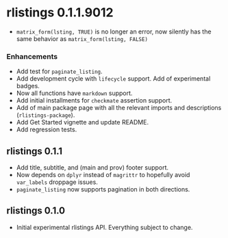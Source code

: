 # rlistings 0.1.1.9012
 * `matrix_form(lsting, TRUE)` is no longer an error, now silently has the same behavior as 
   `matrix_form(lsting, FALSE)`

### Enhancements
 * Add test for `paginate_listing`.
 * Add development cycle with `lifecycle` support. Add of experimental badges.
 * Now all functions have `markdown` support.
 * Add initial installments for `checkmate` assertion support.
 * Add of main package page with all the relevant imports and descriptions (`rlistings-package`).
 * Add Get Started vignette and update README.
 * Add regression tests.

## rlistings 0.1.1
 * Add title, subtitle, and (main and prov) footer support.
 * Now depends on `dplyr` instead of `magrittr` to hopefully avoid `var_labels` droppage issues.
 * `paginate_listing` now supports pagination in both directions.

## rlistings 0.1.0
 * Initial experimental rlistings API. Everything subject to change.
